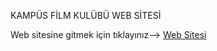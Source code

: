KAMPÜS FİLM KULÜBÜ WEB SİTESİ

Web sitesine gitmek için tıklayınız--> [Web Sitesi](https://web-odev-film.vercel.app)
